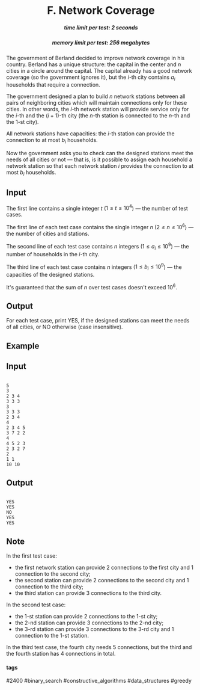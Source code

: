 <h1 style='text-align: center;'> F. Network Coverage</h1>

<h5 style='text-align: center;'>time limit per test: 2 seconds</h5>
<h5 style='text-align: center;'>memory limit per test: 256 megabytes</h5>

The government of Berland decided to improve network coverage in his country. Berland has a unique structure: the capital in the center and $n$ cities in a circle around the capital. The capital already has a good network coverage (so the government ignores it), but the $i$-th city contains $a_i$ households that require a connection.

The government designed a plan to build $n$ network stations between all pairs of neighboring cities which will maintain connections only for these cities. In other words, the $i$-th network station will provide service only for the $i$-th and the $(i + 1)$-th city (the $n$-th station is connected to the $n$-th and the $1$-st city).

All network stations have capacities: the $i$-th station can provide the connection to at most $b_i$ households.

Now the government asks you to check can the designed stations meet the needs of all cities or not — that is, is it possible to assign each household a network station so that each network station $i$ provides the connection to at most $b_i$ households.

## Input

The first line contains a single integer $t$ ($1 \le t \le 10^4$) — the number of test cases.

The first line of each test case contains the single integer $n$ ($2 \le n \le 10^6$) — the number of cities and stations.

The second line of each test case contains $n$ integers ($1 \le a_i \le 10^9$) — the number of households in the $i$-th city.

The third line of each test case contains $n$ integers ($1 \le b_i \le 10^9$) — the capacities of the designed stations.

It's guaranteed that the sum of $n$ over test cases doesn't exceed $10^6$.

## Output

For each test case, print YES, if the designed stations can meet the needs of all cities, or NO otherwise (case insensitive).

## Example

## Input


```

5
3
2 3 4
3 3 3
3
3 3 3
2 3 4
4
2 3 4 5
3 7 2 2
4
4 5 2 3
2 3 2 7
2
1 1
10 10

```
## Output


```

YES
YES
NO
YES
YES

```
## Note

In the first test case: 

* the first network station can provide $2$ connections to the first city and $1$ connection to the second city;
* the second station can provide $2$ connections to the second city and $1$ connection to the third city;
* the third station can provide $3$ connections to the third city.

In the second test case: 

* the $1$-st station can provide $2$ connections to the $1$-st city;
* the $2$-nd station can provide $3$ connections to the $2$-nd city;
* the $3$-rd station can provide $3$ connections to the $3$-rd city and $1$ connection to the $1$-st station.

In the third test case, the fourth city needs $5$ connections, but the third and the fourth station has $4$ connections in total.



#### tags 

#2400 #binary_search #constructive_algorithms #data_structures #greedy 